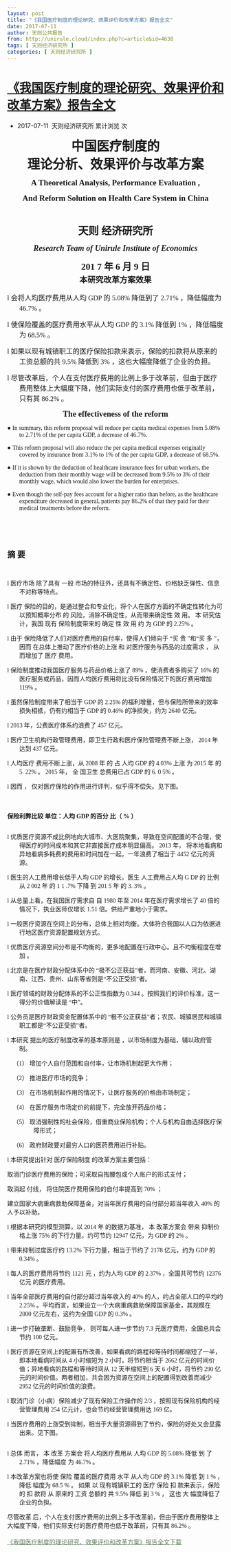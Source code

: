 ```yaml
---
layout: post
title: "《我国医疗制度的理论研究、效果评价和改革方案》报告全文"
date: 2017-07-11
author: 天则公共报告
from: http://unirule.cloud/index.php?c=article&id=4630
tags: [ 天则经济研究所 ]
categories: [ 天则经济研究所 ]
---
```


<div class="content_board">
 <div class="content_board_cont">
  <h1>
   <a href="">
    《我国医疗制度的理论研究、效果评价和改革方案》报告全文
   </a>
  </h1>
  <ul>
   <li>
    2017-07-11  天则经济研究所
    <span class="ml20">
     累计浏览
     次
    </span>
   </li>
  </ul>
  <div>
   <p class="MsoTitle" style="text-align:center;text-indent:0pt;">
    <span style="font-family:宋体;font-size:22pt;">
     <span>
      <strong>
       中国医疗制度的
      </strong>
      <br/>
      <strong>
       理论分析、效果评价与改革方案
      </strong>
     </span>
    </span>
    <b>
     <span style="font-family:宋体;font-size:22pt;">
      <span>
       <br/>
      </span>
     </span>
    </b>
   </p>
   <p class="MsoTitle" style="text-align:center;text-indent:0pt;">
    <b>
     <span style="font-family:Calibri Light;font-size:22pt;">
      <span>
      </span>
     </span>
    </b>
    <b>
     <span style="font-family:宋体;font-size:22pt;">
      <span>
      </span>
     </span>
    </b>
    <b>
     <span style="font-family:Calibri Light;font-size:22pt;">
      <span>
      </span>
     </span>
    </b>
    <b>
     <span style="font-family:Calibri Light;font-size:22pt;">
     </span>
    </b>
   </p>
   <p class="MsoNormal" style="text-indent:21.0000pt;">
    <span style="font-family:Times New Roman;font-size:10.5000pt;">
    </span>
   </p>
   <p align="center" class="MsoNormal" style="text-indent:0.0000pt;text-align:center;">
    <b>
     <span style="font-family:宋体;font-size:14pt;">
      A
     </span>
    </b>
    <b>
     <span style="font-family:Times New Roman;font-size:14pt;">
      Theoretical Analysis, Performance
     </span>
    </b>
    <b>
     <span style="font-family:Times New Roman;font-size:14pt;">
      Evaluation
     </span>
    </b>
    <b>
     <span style="font-family:Times New Roman;font-size:14pt;">
      ,
     </span>
    </b>
    <b>
     <span style="font-family:Times New Roman;font-size:14pt;">
     </span>
    </b>
   </p>
   <p align="center" class="MsoNormal" style="text-indent:0.0000pt;text-align:center;">
    <b>
     <span style="font-family:Times New Roman;font-size:14pt;">
      And Reform Solution
     </span>
    </b>
    <b>
     <span style="font-family:宋体;font-size:14pt;">
     </span>
    </b>
    <b>
     <span style="font-family:Times New Roman;font-size:14pt;">
      on Health Care System in China
     </span>
    </b>
    <b>
     <span style="font-family:Times New Roman;font-size:14pt;">
     </span>
    </b>
   </p>
   <p class="MsoNormal" style="text-indent:21.0000pt;">
    <span style="font-family:Times New Roman;font-size:10.5000pt;">
    </span>
   </p>
   <p align="center" class="MsoNormal" style="text-indent:0.0000pt;text-align:center;">
    <br/>
   </p>
   <p align="center" class="MsoNormal" style="text-indent:0.0000pt;text-align:center;">
    <b>
     <span style="font-family:楷体;font-size:18pt;">
     </span>
    </b>
   </p>
   <p align="center" class="MsoNormal" style="text-indent:0.0000pt;text-align:center;">
    <b>
     <span style="font-family:楷体;font-size:18pt;">
      <span>
       天则
      </span>
     </span>
    </b>
    <b>
     <span style="font-family:楷体;font-size:18pt;">
      <span>
       经济研究所
      </span>
     </span>
    </b>
    <b>
     <span style="font-family:楷体;font-size:18pt;">
     </span>
    </b>
   </p>
   <p class="MsoNormal" style="text-indent:21.0000pt;">
    <span style="font-family:Times New Roman;font-size:10.5000pt;">
    </span>
   </p>
   <p class="18" style="text-align:center;">
    <b>
     <i>
      <span style="font-family:Times New Roman;font-size:14pt;">
       Research Team of
      </span>
     </i>
    </b>
    <i>
     <span style="font-family:楷体;">
      <span style="font-size:14pt;">
       <b>
        Unirule Institute of Economics
        <br/>
       </b>
      </span>
     </span>
     <br/>
    </i>
    <b style="text-indent:0pt;line-height:1.5;">
     <span style="font-family:宋体;font-size:16pt;">
      201
     </span>
    </b>
    <b style="text-indent:0pt;line-height:1.5;">
     <span style="font-family:Times New Roman;font-size:16pt;">
      7
     </span>
    </b>
    <b style="text-indent:0pt;line-height:1.5;">
     <span style="font-family:宋体;font-size:16pt;">
      年
     </span>
    </b>
    <b style="text-indent:0pt;line-height:1.5;">
     <span style="font-family:Times New Roman;font-size:16pt;">
      6
     </span>
    </b>
    <b style="text-indent:0pt;line-height:1.5;">
     <span style="font-family:宋体;font-size:16pt;">
      月
     </span>
    </b>
    <b style="text-indent:0pt;line-height:1.5;">
     <span style="font-family:Times New Roman;font-size:16pt;">
      9
     </span>
    </b>
    <span style="text-indent:0pt;">
     <span style="line-height:1.5;font-family:宋体;">
      <span style="font-size:16pt;">
       <b>
        日
       </b>
      </span>
     </span>
     <br/>
    </span>
    <b style="text-indent:0pt;line-height:1.5;">
     <span style="font-family:宋体;font-size:14pt;">
      本研究改革方案效果
     </span>
    </b>
   </p>
   <p align="center" class="MsoNormal" style="text-indent:0.0000pt;text-align:center;">
    <b>
     <span style="font-family:宋体;font-size:10.5pt;">
     </span>
    </b>
   </p>
   <p class="MsoNormal" style="margin-left:21.0000pt;text-indent:-21.0000pt;">
    <span style="font-family:Wingdings;font-size:12.0000pt;">
     l
    </span>
    <span style="font-family:Times New Roman;font-size:12.0000pt;">
     <span>
      会将人均医疗费用从人均
     </span>
     GDP
     <span>
      的
     </span>
     <span>
      5.08%
     </span>
     <span>
      降低到了
     </span>
     <span>
      2.71%
     </span>
     <span>
      ，降低幅度为
     </span>
     <span>
      46.7%
     </span>
     <span>
      。
     </span>
    </span>
    <span style="font-family:Times New Roman;font-size:12.0000pt;">
    </span>
   </p>
   <p class="MsoNormal" style="margin-left:21.0000pt;text-indent:-21.0000pt;">
    <span style="font-family:Wingdings;font-size:12.0000pt;">
     l
    </span>
    <span style="font-family:Times New Roman;font-size:12.0000pt;">
     <span>
      使保险覆盖的医疗费用水平从人均
     </span>
     GDP
     <span>
      的
     </span>
     <span>
      3.1%
     </span>
     <span>
      降低到
     </span>
     <span>
      1%
     </span>
     <span>
      ，降低幅度为
     </span>
     <span>
      68.5%
     </span>
     <span>
      。
     </span>
    </span>
    <span style="font-family:Times New Roman;font-size:12.0000pt;">
    </span>
   </p>
   <p class="MsoNormal" style="margin-left:21.0000pt;text-indent:-21.0000pt;">
    <span style="font-family:Wingdings;font-size:12.0000pt;">
     l
    </span>
    <span style="font-family:Times New Roman;font-size:12.0000pt;">
     <span>
      如果以现有城镇职工的医疗保险扣款来表示，保险的扣款将从原来的工资总额的共
     </span>
     9.5%
     <span>
      降低到
     </span>
     <span>
      3%
     </span>
     <span>
      ，这也大幅度降低了企业的负担。
     </span>
    </span>
    <span style="font-family:Times New Roman;font-size:12.0000pt;">
    </span>
   </p>
   <p class="MsoNormal" style="margin-left:21.0000pt;text-indent:-21.0000pt;">
    <span style="font-family:Wingdings;font-size:12.0000pt;">
     l
    </span>
    <span style="font-family:Times New Roman;font-size:12.0000pt;">
     <span>
      尽管改革后，个人在支付医疗费用的比例上多于改革前，但由于医疗费用整体上大幅度下降，他们实际支付的医疗费用也低于改革前，只有其
     </span>
     86.2%
     <span>
      。
     </span>
    </span>
    <span style="font-family:Times New Roman;font-size:12.0000pt;">
    </span>
   </p>
   <p class="MsoNormal" style="margin-left:21.0000pt;text-indent:0.0000pt;">
    <span style="font-family:Times New Roman;font-size:12.0000pt;">
    </span>
   </p>
   <p align="center" class="MsoNormal" style="text-indent:0.0000pt;text-align:center;">
    <b>
     <span style="font-family:仿宋;font-size:14pt;">
      The effectiveness of the reform
     </span>
    </b>
    <b>
     <span style="font-family:Times New Roman;font-size:14pt;">
     </span>
    </b>
   </p>
   <p class="MsoNormal" style="margin-left:21.0000pt;text-indent:-21.0000pt;">
    <span style="font-family:Arial Unicode MS;font-size:10.5pt;">
     ●
    </span>
    <span style="font-family:Times New Roman;font-size:10.5000pt;">
     In summary, this reform proposal will reduce per capita medical expenses from 5.08% to 2.71% of the per capita GDP, a decrease of 46.7%.
    </span>
    <span style="font-family:Times New Roman;font-size:10.5000pt;">
    </span>
   </p>
   <p class="MsoNormal" style="margin-left:21.0000pt;text-indent:-21.0000pt;">
    <span style="font-family:Arial Unicode MS;font-size:10.5pt;">
     ●
    </span>
    <span style="font-family:Times New Roman;font-size:10.5000pt;">
     This reform proposal will also reduce the per capita medical expenses originally covered by insurance from 3.1% to 1% of the per capita GDP, a decrease of 68.5%.
    </span>
    <span style="font-family:Times New Roman;font-size:10.5000pt;">
    </span>
   </p>
   <p class="MsoNormal" style="margin-left:21.0000pt;text-indent:-21.0000pt;">
    <span style="font-family:Arial Unicode MS;font-size:10.5pt;">
     ●
    </span>
    <span style="font-family:Times New Roman;font-size:10.5000pt;">
     If it is shown by the deduction of healthcare insurance fees for urban workers, the deduction from their monthly wage will be decreased from 9.5% to 3% of their monthly wage, which would also lower the burden for enterprises.
    </span>
    <span style="font-family:Times New Roman;font-size:10.5000pt;">
    </span>
   </p>
   <p class="MsoNormal" style="margin-left:21.0000pt;text-indent:-21.0000pt;">
    <span style="font-family:Arial Unicode MS;font-size:10.5pt;">
     ●
    </span>
    <span style="font-family:Times New Roman;font-size:10.5000pt;">
     Even though the self-pay fees account for a higher ratio than before, as the healthcare expenditure decreased in general, patients pay 86.2% of that they paid for their medical treatments before the reform.
    </span>
    <span style="font-family:Times New Roman;font-size:10.5000pt;">
    </span>
   </p>
   <p align="center" class="MsoNormal" style="text-indent:0.0000pt;text-align:center;">
    <b>
     <span style="font-family:Times New Roman;font-size:10.5pt;">
     </span>
    </b>
   </p>
   <p align="right" class="MsoNormal" style="text-indent:0.0000pt;text-align:right;">
    <br/>
   </p>
   <p class="MsoNormal">
    <img alt="" src="/uploads/2017/07/111026473961.jpg"/>
    <span style="font-family:Times New Roman;font-size:10.5000pt;">
    </span>
   </p>
   <p class="MsoNormal" style="text-indent:0.0000pt;">
    <span style="font-family:Times New Roman;font-size:10.5000pt;">
    </span>
   </p>
   <p class="MsoNormal" style="text-indent:0.0000pt;">
    <span style="font-family:Times New Roman;font-size:10.5000pt;">
    </span>
   </p>
   <p class="MsoNormal" style="text-indent:0pt;">
    <span style="font-family:Times New Roman;font-size:10.5000pt;">
    </span>
   </p>
   <p class="MsoNormal" style="text-indent:21.0000pt;">
    <span style="font-family:Times New Roman;font-size:10.5000pt;">
    </span>
   </p>
   <p class="MsoNormal" style="text-indent:21.0000pt;">
    <span style="font-family:Times New Roman;font-size:10.5000pt;">
    </span>
   </p>
   <h1>
    <b>
     <span style="font-family:宋体;font-size:14pt;">
      <span>
       摘
      </span>
      <span>
       要
       <br/>
      </span>
     </span>
    </b>
    <span style="text-indent:-21pt;font-weight:normal;font-family:Wingdings;font-size:10.5pt;">
     <p class="15" style="margin-left:21.0000pt;text-indent:-21.0000pt;">
      <br/>
     </p>
     <p class="15" style="margin-left:21.0000pt;text-indent:-21.0000pt;">
      <span style="font-family:Wingdings;font-size:10.5000pt;">
       l
      </span>
      <span style="font-family:宋体;font-size:10.5000pt;">
       <span>
        医疗市场
       </span>
      </span>
      <span style="font-family:Times New Roman;font-size:10.5000pt;">
       <span>
        除了具有
       </span>
      </span>
      <span style="font-family:宋体;font-size:10.5000pt;">
       <span>
        一般
       </span>
      </span>
      <span style="font-family:Times New Roman;font-size:10.5000pt;">
       <span>
        市场的特征外，还具有不确定性、价格缺乏弹性、信息不对称等特点。
       </span>
      </span>
      <span style="font-family:Times New Roman;font-size:10.5000pt;">
      </span>
     </p>
     <p class="15" style="margin-left:21.0000pt;text-indent:-21.0000pt;">
      <span style="font-family:Wingdings;font-size:10.5000pt;">
       l
      </span>
      <span style="font-family:宋体;font-size:10.5000pt;">
       <span>
        医疗
       </span>
      </span>
      <span style="font-family:Times New Roman;font-size:10.5000pt;">
       <span>
        保险的目的，是通过整合和专业化，将个人在医疗方面的不确定性转化为可以预知概率分布
       </span>
      </span>
      <span style="font-family:宋体;font-size:10.5000pt;">
       <span>
        的
       </span>
      </span>
      <span style="font-family:Times New Roman;font-size:10.5000pt;">
       <span>
        风险，消除不确定性，从而带来确定性
       </span>
      </span>
      <span style="font-family:宋体;font-size:10.5000pt;">
       <span>
        效
       </span>
      </span>
      <span style="font-family:Times New Roman;font-size:10.5000pt;">
       <span>
        用。
       </span>
      </span>
      <span style="font-family:宋体;font-size:10.5000pt;">
       <span>
        本
       </span>
      </span>
      <span style="font-family:Times New Roman;font-size:10.5000pt;">
       <span>
        研究估计，我国
       </span>
      </span>
      <span style="font-family:宋体;font-size:10.5000pt;">
       <span>
        现有
       </span>
      </span>
      <span style="font-family:Times New Roman;font-size:10.5000pt;">
       <span>
        保险制度带来的
       </span>
      </span>
      <span style="font-family:宋体;font-size:10.5000pt;">
       <span>
        确定
       </span>
      </span>
      <span style="font-family:Times New Roman;font-size:10.5000pt;">
       <span>
        性
       </span>
      </span>
      <span style="font-family:宋体;font-size:10.5000pt;">
       <span>
        效
       </span>
      </span>
      <span style="font-family:Times New Roman;font-size:10.5000pt;">
       <span>
        用
       </span>
      </span>
      <span style="font-family:宋体;font-size:10.5000pt;">
       <span>
        约
       </span>
      </span>
      <span style="font-family:Times New Roman;font-size:10.5000pt;">
       <span>
        为
       </span>
      </span>
      <span style="font-family:宋体;font-size:10.5000pt;">
       GDP
       <span>
        的
       </span>
       <span>
        2.25%
       </span>
       <span>
        。
       </span>
      </span>
      <span style="font-family:Times New Roman;font-size:10.5000pt;">
      </span>
     </p>
     <p class="15" style="margin-left:21.0000pt;text-indent:-21.0000pt;">
      <span style="font-family:Wingdings;font-size:10.5000pt;">
       l
      </span>
      <span style="font-family:宋体;font-size:10.5000pt;">
       <span>
        由于
       </span>
      </span>
      <span style="font-family:Times New Roman;font-size:10.5000pt;">
       <span>
        保险降低了人们对医疗费用的自付率，使得人们倾向于
       </span>
      </span>
      <span style="font-family:宋体;font-size:10.5000pt;">
       “买
      </span>
      <span style="font-family:Times New Roman;font-size:10.5000pt;">
       <span>
        贵
       </span>
      </span>
      <span style="font-family:宋体;font-size:10.5000pt;">
       ”和“买
      </span>
      <span style="font-family:Times New Roman;font-size:10.5000pt;">
       <span>
        多
       </span>
      </span>
      <span style="font-family:宋体;font-size:10.5000pt;">
       ”，因而
      </span>
      <span style="font-family:Times New Roman;font-size:10.5000pt;">
       <span>
        在总体上推动了医疗价格的上涨
       </span>
      </span>
      <span style="font-family:宋体;font-size:10.5000pt;">
       <span>
        和
       </span>
      </span>
      <span style="font-family:Times New Roman;font-size:10.5000pt;">
       <span>
        对医疗服务与药品的过度需求
       </span>
      </span>
      <span style="font-family:宋体;font-size:10.5000pt;">
       <span>
        ，
       </span>
      </span>
      <span style="font-family:Times New Roman;font-size:10.5000pt;">
       <span>
        从而增加了
       </span>
      </span>
      <span style="font-family:宋体;font-size:10.5000pt;">
       <span>
        医疗
       </span>
      </span>
      <span style="font-family:Times New Roman;font-size:10.5000pt;">
       <span>
        费用。
       </span>
      </span>
      <span style="font-family:Times New Roman;font-size:10.5000pt;">
      </span>
     </p>
     <p class="15" style="margin-left:21.0000pt;text-indent:-21.0000pt;">
      <span style="font-family:Wingdings;font-size:10.5000pt;">
       l
      </span>
      <span style="font-family:宋体;font-size:10.5000pt;">
       <span>
        保险制度推动我国医疗服务与药品价格上涨了
       </span>
      </span>
      <span style="font-family:Times New Roman;font-size:10.5000pt;">
       89%
      </span>
      <span style="font-family:宋体;font-size:10.5000pt;">
       <span>
        ，使消费者多购买了
       </span>
      </span>
      <span style="font-family:Times New Roman;font-size:10.5000pt;">
       16%
      </span>
      <span style="font-family:宋体;font-size:10.5000pt;">
       <span>
        的医疗服务或药品，因而人均医疗费用将比没有保险情况下的医疗费用增加
       </span>
      </span>
      <span style="font-family:Times New Roman;font-size:10.5000pt;">
       119%
      </span>
      <span style="font-family:宋体;font-size:10.5000pt;">
       <span>
        。
       </span>
      </span>
      <span style="font-family:Times New Roman;font-size:10.5000pt;">
      </span>
     </p>
     <p class="15" style="margin-left:21.0000pt;text-indent:-21.0000pt;">
      <span style="font-family:Wingdings;font-size:10.5000pt;">
       l
      </span>
      <span style="font-family:宋体;font-size:10.5000pt;">
       <span>
        虽然保险制度带来了相当于
       </span>
      </span>
      <span style="font-family:Times New Roman;font-size:10.5000pt;">
       GDP
      </span>
      <span style="font-family:宋体;font-size:10.5000pt;">
       <span>
        的
       </span>
      </span>
      <span style="font-family:Times New Roman;font-size:10.5000pt;">
       2.25%
      </span>
      <span style="font-family:宋体;font-size:10.5000pt;">
       <span>
        的福利增量，但与保险所带来的效率损失相抵，仍有约相当于
       </span>
      </span>
      <span style="font-family:Times New Roman;font-size:10.5000pt;">
       GDP
      </span>
      <span style="font-family:宋体;font-size:10.5000pt;">
       <span>
        的
       </span>
      </span>
      <span style="font-family:Times New Roman;font-size:10.5000pt;">
       0.46%
      </span>
      <span style="font-family:宋体;font-size:10.5000pt;">
       <span>
        的净损失，约为
       </span>
      </span>
      <span style="font-family:Times New Roman;font-size:10.5000pt;">
       2640
      </span>
      <span style="font-family:宋体;font-size:10.5000pt;">
       <span>
        亿元。
       </span>
      </span>
      <span style="font-family:Times New Roman;font-size:10.5000pt;">
      </span>
     </p>
     <p class="15" style="margin-left:21.0000pt;text-indent:-21.0000pt;">
      <span style="font-family:Wingdings;font-size:10.5000pt;">
       l
      </span>
      <span style="font-family:Times New Roman;font-size:10.5000pt;">
       2013
      </span>
      <span style="font-family:宋体;font-size:10.5000pt;">
       <span>
        年，公费医疗体系约浪费了
       </span>
      </span>
      <span style="font-family:Times New Roman;font-size:10.5000pt;">
       457
      </span>
      <span style="font-family:宋体;font-size:10.5000pt;">
       <span>
        亿元。
       </span>
      </span>
      <span style="font-family:Times New Roman;font-size:10.5000pt;">
      </span>
     </p>
     <p class="15" style="margin-left:21.0000pt;text-indent:-21.0000pt;">
      <span style="font-family:Wingdings;font-size:10.5000pt;">
       l
      </span>
      <span style="font-family:宋体;font-size:10.5000pt;">
       <span>
        医疗卫生机构行政管理费用，即卫生行政和医疗保险管理费不断上涨，
       </span>
      </span>
      <span style="font-family:Times New Roman;font-size:10.5000pt;">
       2014
      </span>
      <span style="font-family:宋体;font-size:10.5000pt;">
       <span>
        年达到
       </span>
      </span>
      <span style="font-family:Times New Roman;font-size:10.5000pt;">
       437
      </span>
      <span style="font-family:宋体;font-size:10.5000pt;">
       <span>
        亿元。
       </span>
      </span>
      <span style="font-family:Times New Roman;font-size:10.5000pt;">
      </span>
     </p>
     <p class="15" style="margin-left:21.0000pt;text-indent:-21.0000pt;">
      <span style="font-family:Wingdings;font-size:10.5000pt;">
       l
      </span>
      <span style="font-family:宋体;font-size:10.5000pt;">
       <span>
        人均医疗
       </span>
      </span>
      <span style="font-family:Times New Roman;font-size:10.5000pt;">
       <span>
        费用不断上涨，从
       </span>
      </span>
      <span style="font-family:宋体;font-size:10.5000pt;">
       2008
       <span>
        年
       </span>
      </span>
      <span style="font-family:Times New Roman;font-size:10.5000pt;">
       <span>
        的
       </span>
      </span>
      <span style="font-family:宋体;font-size:10.5000pt;">
       <span>
        占
       </span>
      </span>
      <span style="font-family:Times New Roman;font-size:10.5000pt;">
       <span>
        人均
       </span>
      </span>
      <span style="font-family:宋体;font-size:10.5000pt;">
       GDP
       <span>
        的
       </span>
       <span>
        4.03%
       </span>
       <span>
        上涨
       </span>
      </span>
      <span style="font-family:Times New Roman;font-size:10.5000pt;">
       <span>
        为
       </span>
      </span>
      <span style="font-family:宋体;font-size:10.5000pt;">
       2015
       <span>
        年
       </span>
      </span>
      <span style="font-family:Times New Roman;font-size:10.5000pt;">
       <span>
        的
       </span>
      </span>
      <span style="font-family:宋体;font-size:10.5000pt;">
       5.
      </span>
      <span style="font-family:Times New Roman;font-size:10.5000pt;">
       22%
      </span>
      <span style="font-family:宋体;font-size:10.5000pt;">
       <span>
        。
       </span>
       2015
       <span>
        年，
       </span>
      </span>
      <span style="font-family:Times New Roman;font-size:10.5000pt;">
       <span>
        全
       </span>
      </span>
      <span style="font-family:宋体;font-size:10.5000pt;">
       <span>
        国卫生
       </span>
      </span>
      <span style="font-family:Times New Roman;font-size:10.5000pt;">
       <span>
        总费用已占
       </span>
      </span>
      <span style="font-family:宋体;font-size:10.5000pt;">
       GDP
       <span>
        的
       </span>
       <span>
        6.
       </span>
      </span>
      <span style="font-family:Times New Roman;font-size:10.5000pt;">
       0
      </span>
      <span style="font-family:宋体;font-size:10.5000pt;">
       5%
       <span>
        。
       </span>
      </span>
      <span style="font-family:Times New Roman;font-size:10.5000pt;">
      </span>
     </p>
     <p class="15" style="margin-left:21.0000pt;text-indent:-21.0000pt;">
      <span style="font-family:Wingdings;font-size:10.5000pt;">
       l
      </span>
      <span style="font-family:宋体;font-size:10.5000pt;">
       <span>
        因而
       </span>
      </span>
      <span style="font-family:Times New Roman;font-size:10.5000pt;">
       <span>
        ，
       </span>
      </span>
      <span style="font-family:宋体;font-size:10.5000pt;">
       <span>
        仅对医疗保险的作用进行评判，似乎得不偿失。见下图。
       </span>
      </span>
      <span style="font-family:Times New Roman;font-size:10.5000pt;">
      </span>
     </p>
     <p>
      <br/>
     </p>
    </span>
   </h1>
   <p class="20" style="margin-left:21.0000pt;text-indent:-21.0000pt;">
    <span style="font-family:Wingdings;font-size:10.5000pt;">
    </span>
    <span style="font-family:宋体;font-size:10.5000pt;">
     <span>
     </span>
    </span>
    <span style="font-family:Times New Roman;font-size:10.5000pt;">
     <span>
     </span>
    </span>
    <span style="font-family:宋体;font-size:10.5000pt;">
     <span>
     </span>
    </span>
    <span style="font-family:Times New Roman;font-size:10.5000pt;">
    </span>
   </p>
   <p class="MsoNormal" style="text-indent:0.0000pt;">
    <span style="font-family:Times New Roman;font-size:10.5000pt;">
    </span>
   </p>
   <p align="right" class="19" style="text-align:left;text-indent:0pt;">
    <b>
     <span style="font-family:宋体;font-size:10.5pt;">
      <span>
       保险利弊比较
      </span>
     </span>
    </b>
    <b>
     <span style="font-family:Times New Roman;font-size:10.5pt;">
     </span>
    </b>
    <b>
     <span style="font-family:宋体;font-size:10.5pt;">
      <span>
       单位：人均
      </span>
     </span>
    </b>
    <b>
     <span style="font-family:Times New Roman;font-size:10.5pt;">
      GDP
     </span>
    </b>
    <b>
     <span style="font-family:宋体;font-size:10.5pt;">
      <span>
       的百分
      </span>
     </span>
    </b>
    <b>
     <span style="font-family:Times New Roman;font-size:10.5pt;">
      <span>
       比（
      </span>
      %
      <span>
       ）
      </span>
     </span>
    </b>
    <b>
     <span style="font-family:Times New Roman;font-size:10.5pt;">
     </span>
    </b>
   </p>
   <p class="MsoNormal" style="margin-left:7.0500pt;text-indent:0.0000pt;">
    <img alt="" src="/uploads/2017/07/111027117336.jpg"/>
    <span style="font-family:Times New Roman;font-size:10.5000pt;">
    </span>
   </p>
   <p class="MsoNormal" style="text-indent:0.0000pt;">
    <span style="font-family:Times New Roman;font-size:10.5000pt;">
    </span>
   </p>
   <p class="20" style="margin-left:21.0000pt;text-indent:-21.0000pt;">
    <span style="font-family:Wingdings;font-size:10.5000pt;">
     l
    </span>
    <span style="font-family:宋体;font-size:10.5000pt;">
     <span>
      优质医疗资源不成比例地向大城市、大医院聚集，导致在空间配置的不合理，使得医疗的时间成本和其它非直接医疗成本明显偏高。
     </span>
    </span>
    <span style="font-family:Times New Roman;font-size:10.5000pt;">
     2013
    </span>
    <span style="font-family:宋体;font-size:10.5000pt;">
     <span>
      年，
     </span>
    </span>
    <span style="font-family:宋体;font-size:10.5000pt;">
     <span>
      将本地看病和异地看病多耗费的费用和时间加在一起，一年浪费了相当于
     </span>
    </span>
    <span style="font-family:Times New Roman;font-size:10.5000pt;">
     4452
    </span>
    <span style="font-family:宋体;font-size:10.5000pt;">
     <span>
      亿元的资源。
     </span>
    </span>
    <span style="font-family:Times New Roman;font-size:10.5000pt;">
    </span>
   </p>
   <p class="20" style="margin-left:21.0000pt;text-indent:-21.0000pt;">
    <span style="font-family:Wingdings;font-size:10.5000pt;">
     l
    </span>
    <span style="font-family:宋体;font-size:10.5000pt;">
     <span>
      医生的人工费用增长低于人均
     </span>
    </span>
    <span style="font-family:Times New Roman;font-size:10.5000pt;">
     GDP
    </span>
    <span style="font-family:宋体;font-size:10.5000pt;">
     <span>
      的增长。医生
     </span>
    </span>
    <span style="font-family:Times New Roman;font-size:10.5000pt;">
     <span>
      人工费用占人均
     </span>
    </span>
    <span style="font-family:宋体;font-size:10.5000pt;">
     G
    </span>
    <span style="font-family:Times New Roman;font-size:10.5000pt;">
     DP
    </span>
    <span style="font-family:宋体;font-size:10.5000pt;">
     <span>
      的
     </span>
    </span>
    <span style="font-family:Times New Roman;font-size:10.5000pt;">
     <span>
      比例从
     </span>
    </span>
    <span style="font-family:宋体;font-size:10.5000pt;">
     2
    </span>
    <span style="font-family:Times New Roman;font-size:10.5000pt;">
     002
    </span>
    <span style="font-family:宋体;font-size:10.5000pt;">
     <span>
      年
     </span>
    </span>
    <span style="font-family:Times New Roman;font-size:10.5000pt;">
     <span>
      的
     </span>
    </span>
    <span style="font-family:宋体;font-size:10.5000pt;">
     1
    </span>
    <span style="font-family:Times New Roman;font-size:10.5000pt;">
     1
    </span>
    <span style="font-family:宋体;font-size:10.5000pt;">
     .7%
     <span>
      下降
     </span>
    </span>
    <span style="font-family:Times New Roman;font-size:10.5000pt;">
     <span>
      到
     </span>
    </span>
    <span style="font-family:宋体;font-size:10.5000pt;">
     201
    </span>
    <span style="font-family:Times New Roman;font-size:10.5000pt;">
     5
    </span>
    <span style="font-family:宋体;font-size:10.5000pt;">
     <span>
      年
     </span>
    </span>
    <span style="font-family:Times New Roman;font-size:10.5000pt;">
     <span>
      的
     </span>
    </span>
    <span style="font-family:宋体;font-size:10.5000pt;">
     3.
    </span>
    <span style="font-family:Times New Roman;font-size:10.5000pt;">
     3%
    </span>
    <span style="font-family:宋体;font-size:10.5000pt;">
     <span>
      。
     </span>
    </span>
    <span style="font-family:Times New Roman;font-size:10.5000pt;">
    </span>
   </p>
   <p class="20" style="margin-left:21.0000pt;text-indent:-21.0000pt;">
    <span style="font-family:Wingdings;font-size:10.5000pt;">
     l
    </span>
    <span style="font-family:宋体;font-size:10.5000pt;">
     <span>
      从总量上看，在我国医疗需求自
     </span>
    </span>
    <span style="font-family:宋体;font-size:10.5000pt;">
     <span>
      自
     </span>
    </span>
    <span style="font-family:Times New Roman;font-size:10.5000pt;">
     1980
    </span>
    <span style="font-family:宋体;font-size:10.5000pt;">
     <span>
      年至
     </span>
    </span>
    <span style="font-family:Times New Roman;font-size:10.5000pt;">
     2014
    </span>
    <span style="font-family:宋体;font-size:10.5000pt;">
     <span>
      年在医疗需求增长了
     </span>
    </span>
    <span style="font-family:Times New Roman;font-size:10.5000pt;">
     40
    </span>
    <span style="font-family:宋体;font-size:10.5000pt;">
     <span>
      倍的情况下，执业医师仅增长
     </span>
    </span>
    <span style="font-family:Times New Roman;font-size:10.5000pt;">
     1.51
    </span>
    <span style="font-family:宋体;font-size:10.5000pt;">
     <span>
      倍。供给严重地小于需求。
     </span>
    </span>
    <span style="font-family:Times New Roman;font-size:10.5000pt;">
    </span>
   </p>
   <p class="20" style="margin-left:21.0000pt;text-indent:-21.0000pt;">
    <span style="font-family:Wingdings;font-size:10.5000pt;">
     l
    </span>
    <span style="font-family:宋体;font-size:10.5000pt;">
     <span>
      一般医疗资源在空间上的分布，总体上相对均衡。大体符合我国以人口为依据进行地区医疗资源配置规划方式。
     </span>
    </span>
    <span style="font-family:Times New Roman;font-size:10.5000pt;">
    </span>
   </p>
   <p class="20" style="margin-left:21.0000pt;text-indent:-21.0000pt;">
    <span style="font-family:Wingdings;font-size:10.5000pt;">
     l
    </span>
    <span style="font-family:宋体;font-size:10.5000pt;">
     <span>
      优质医疗资源空间分布是不均衡的，更多地配置在行政中心。且不均衡程度在增加
     </span>
    </span>
    <span style="font-family:宋体;font-size:10.5000pt;">
     <span>
      。
     </span>
    </span>
    <span style="font-family:Times New Roman;font-size:10.5000pt;">
    </span>
   </p>
   <p class="20" style="margin-left:21.0000pt;text-indent:-21.0000pt;">
    <span style="font-family:Wingdings;font-size:10.5000pt;">
     l
    </span>
    <span style="font-family:宋体;font-size:10.5000pt;">
     <span>
      北京是在医疗财政分配体系中的
     </span>
     “极不公正获益”者，而河南、安徽、河北、湖南、江西、贵州、山东等省则是“不公正受损”者。
    </span>
    <span style="font-family:Times New Roman;font-size:10.5000pt;">
    </span>
   </p>
   <p class="20" style="margin-left:21.0000pt;text-indent:-21.0000pt;">
    <span style="font-family:Wingdings;font-size:10.5000pt;">
     l
    </span>
    <span style="font-family:宋体;font-size:10.5000pt;">
     <span>
      医疗领域的财政分配体系的不公正性指数为
     </span>
    </span>
    <span style="font-family:Times New Roman;font-size:10.5000pt;">
     0.344
    </span>
    <span style="font-family:宋体;font-size:10.5000pt;">
     <span>
      。按照我们的评价标准，这一得分的价值解读是
     </span>
     “中”。
    </span>
    <span style="font-family:Times New Roman;font-size:10.5000pt;">
    </span>
   </p>
   <p class="20" style="margin-left:21.0000pt;text-indent:-21.0000pt;">
    <span style="font-family:Wingdings;font-size:10.5000pt;">
     l
    </span>
    <span style="font-family:宋体;font-size:10.5000pt;">
     <span>
      公务员是医疗财政资金配置体系中的
     </span>
     “极不公正获益”者；农民、城镇居民和城镇职工都是“不公正受损”者。
    </span>
    <span style="font-family:Times New Roman;font-size:10.5000pt;">
    </span>
   </p>
   <p class="20" style="margin-left:21.0000pt;text-indent:0.0000pt;">
    <span style="font-family:Times New Roman;font-size:10.5000pt;">
    </span>
   </p>
   <p class="20" style="margin-left:21.0000pt;text-indent:-21.0000pt;">
    <span style="font-family:Wingdings;font-size:10.5000pt;">
     l
    </span>
    <span style="font-family:宋体;font-size:10.5000pt;">
     <span>
      本研究
     </span>
    </span>
    <span style="font-family:Times New Roman;font-size:10.5000pt;">
     <span>
      提出的医疗制度改革的基本原则是
     </span>
    </span>
    <span style="font-family:宋体;font-size:10.5000pt;">
     <span>
      ，以市场制度为基础，辅以政府管制。
     </span>
    </span>
    <span style="font-family:Times New Roman;font-size:10.5000pt;">
    </span>
   </p>
   <p class="MsoNormal" style="text-indent:0.0000pt;">
    <span style="font-family:Times New Roman;font-size:10.5000pt;">
    </span>
   </p>
   <p class="20" style="margin-left:46.0000pt;text-indent:-36.0000pt;">
    <span style="font-family:Times New Roman;font-size:10.5000pt;">
     （1）
    </span>
    <span style="font-family:宋体;font-size:10.5000pt;">
     <span>
      增加个人自付范围和自付率，让市场机制起更大作用；
     </span>
    </span>
    <span style="font-family:Times New Roman;font-size:10.5000pt;">
    </span>
   </p>
   <p class="20" style="margin-left:46.0000pt;text-indent:-36.0000pt;">
    <span style="font-family:Times New Roman;font-size:10.5000pt;">
     （2）
    </span>
    <span style="font-family:宋体;font-size:10.5000pt;">
     <span>
      推进医疗市场的竞争；
     </span>
    </span>
    <span style="font-family:Times New Roman;font-size:10.5000pt;">
    </span>
   </p>
   <p class="20" style="margin-left:46.0000pt;text-indent:-36.0000pt;">
    <span style="font-family:Times New Roman;font-size:10.5000pt;">
     （3）
    </span>
    <span style="font-family:宋体;font-size:10.5000pt;">
     <span>
      在市场机制起作用的情况下，让医疗服务的价格由市场制定；
     </span>
    </span>
    <span style="font-family:Times New Roman;font-size:10.5000pt;">
    </span>
   </p>
   <p class="20" style="margin-left:46.0000pt;text-indent:-36.0000pt;">
    <span style="font-family:Times New Roman;font-size:10.5000pt;">
     （4）
    </span>
    <span style="font-family:宋体;font-size:10.5000pt;">
     <span>
      在医疗服务市场定价的前提下，完全放开药品价格；
     </span>
    </span>
    <span style="font-family:Times New Roman;font-size:10.5000pt;">
    </span>
   </p>
   <p class="20" style="margin-left:46.0000pt;text-indent:-36.0000pt;">
    <span style="font-family:Times New Roman;font-size:10.5000pt;">
     （5）
    </span>
    <span style="font-family:宋体;font-size:10.5000pt;">
     <span>
      取消强制性的社会保险，借重商业保险机构；个人与机构自由选择医疗保障形式；
     </span>
    </span>
    <span style="font-family:Times New Roman;font-size:10.5000pt;">
    </span>
   </p>
   <p class="20" style="margin-left:46.0000pt;text-indent:-36.0000pt;">
    <span style="font-family:Times New Roman;font-size:10.5000pt;">
     （6）
    </span>
    <span style="font-family:宋体;font-size:10.5000pt;">
     <span>
      政府财政要对最穷人口的医药费用进行补贴。
     </span>
    </span>
    <span style="font-family:Times New Roman;font-size:10.5000pt;">
    </span>
   </p>
   <p class="20" style="margin-left:46.0000pt;text-indent:0.0000pt;">
    <span style="font-family:Times New Roman;font-size:10.5000pt;">
    </span>
   </p>
   <p class="20" style="margin-left:21.0000pt;text-indent:-21.0000pt;">
    <span style="font-family:Wingdings;font-size:10.5000pt;">
     l
    </span>
    <span style="font-family:宋体;font-size:10.5000pt;">
     <span>
      本研究提出针对
     </span>
    </span>
    <span style="font-family:Times New Roman;font-size:10.5000pt;">
     <span>
      医疗保险制度
     </span>
    </span>
    <span style="font-family:宋体;font-size:10.5000pt;">
     <span>
      的改革方案主要包括：
     </span>
    </span>
    <span style="font-family:Times New Roman;font-size:10.5000pt;">
    </span>
   </p>
   <p class="MsoNormal" style="text-indent:0.0000pt;">
    <span style="font-family:Times New Roman;font-size:10.5000pt;">
    </span>
   </p>
   <p class="20">
    <span style="font-family:宋体;font-size:10.5000pt;">
     <span>
      取消门诊医疗费用的保险；可采取自掏腰包或个人账户的形式支付；
     </span>
    </span>
    <span style="font-family:Times New Roman;font-size:10.5000pt;">
    </span>
   </p>
   <p class="20">
    <span style="font-family:宋体;font-size:10.5000pt;">
     <span>
      取消起
     </span>
    </span>
    <span style="font-family:Times New Roman;font-size:10.5000pt;">
     <span>
      付线，
     </span>
    </span>
    <span style="font-family:宋体;font-size:10.5000pt;">
     <span>
      将住院医疗费用保险的自付率提高到
     </span>
    </span>
    <span style="font-family:Times New Roman;font-size:10.5000pt;">
     70%
    </span>
    <span style="font-family:宋体;font-size:10.5000pt;">
     <span>
      ；
     </span>
    </span>
    <span style="font-family:Times New Roman;font-size:10.5000pt;">
    </span>
   </p>
   <p class="20">
    <span style="font-family:宋体;font-size:10.5000pt;">
     <span>
      建立国家大病重病救助保障基金，对当年医疗费用的自付部分超当年收入
     </span>
    </span>
    <span style="font-family:Times New Roman;font-size:10.5000pt;">
     40%
    </span>
    <span style="font-family:宋体;font-size:10.5000pt;">
     <span>
      的人予以补助。
     </span>
    </span>
    <span style="font-family:Times New Roman;font-size:10.5000pt;">
    </span>
   </p>
   <p class="MsoNormal" style="text-indent:0.0000pt;">
    <span style="font-family:Times New Roman;font-size:10.5000pt;">
    </span>
   </p>
   <p class="20" style="margin-left:21.0000pt;text-indent:-21.0000pt;">
    <span style="font-family:Wingdings;font-size:10.5000pt;">
     l
    </span>
    <span style="font-family:宋体;font-size:10.5000pt;">
     <span>
      根据本研究的模型测算，以
     </span>
     2014
     <span>
      年
     </span>
    </span>
    <span style="font-family:Times New Roman;font-size:10.5000pt;">
     <span>
      的数据为基准，
     </span>
    </span>
    <span style="font-family:宋体;font-size:10.5000pt;">
     <span>
      本
     </span>
    </span>
    <span style="font-family:Times New Roman;font-size:10.5000pt;">
     <span>
      改革方案会
     </span>
    </span>
    <span style="font-family:宋体;font-size:10.5000pt;">
     <span>
      带来
     </span>
    </span>
    <span style="font-family:宋体;font-size:10.5000pt;">
     <span>
      抑制价格上涨
     </span>
    </span>
    <span style="font-family:Times New Roman;font-size:10.5000pt;">
     75%
    </span>
    <span style="font-family:宋体;font-size:10.5000pt;">
     <span>
      的下行力量。约可节约
     </span>
    </span>
    <span style="font-family:Times New Roman;font-size:10.5000pt;">
     12947
    </span>
    <span style="font-family:宋体;font-size:10.5000pt;">
     <span>
      亿元，为
     </span>
    </span>
    <span style="font-family:Times New Roman;font-size:10.5000pt;">
     GDP
    </span>
    <span style="font-family:宋体;font-size:10.5000pt;">
     <span>
      的
     </span>
    </span>
    <span style="font-family:Times New Roman;font-size:10.5000pt;">
     2%
    </span>
    <span style="font-family:宋体;font-size:10.5000pt;">
     <span>
      。
     </span>
    </span>
    <span style="font-family:Times New Roman;font-size:10.5000pt;">
    </span>
   </p>
   <p class="20" style="margin-left:21.0000pt;text-indent:-21.0000pt;">
    <span style="font-family:Wingdings;font-size:10.5000pt;">
     l
    </span>
    <span style="font-family:宋体;font-size:10.5000pt;">
     <span>
      带来抑制过度医疗约
     </span>
    </span>
    <span style="font-family:Times New Roman;font-size:10.5000pt;">
     13.2%
    </span>
    <span style="font-family:宋体;font-size:10.5000pt;">
     <span>
      下行力量，相当于节约了
     </span>
    </span>
    <span style="font-family:Times New Roman;font-size:10.5000pt;">
     2178
    </span>
    <span style="font-family:宋体;font-size:10.5000pt;">
     <span>
      亿元，约为
     </span>
    </span>
    <span style="font-family:Times New Roman;font-size:10.5000pt;">
     GDP
    </span>
    <span style="font-family:宋体;font-size:10.5000pt;">
     <span>
      的
     </span>
    </span>
    <span style="font-family:Times New Roman;font-size:10.5000pt;">
     0.34%
    </span>
    <span style="font-family:宋体;font-size:10.5000pt;">
     <span>
      。
     </span>
    </span>
    <span style="font-family:Times New Roman;font-size:10.5000pt;">
    </span>
   </p>
   <p class="20" style="margin-left:21.0000pt;text-indent:-21.0000pt;">
    <span style="font-family:Wingdings;font-size:10.5000pt;">
     l
    </span>
    <span style="font-family:宋体;font-size:10.5000pt;">
     <span>
      每人的医疗费用将节约
     </span>
    </span>
    <span style="font-family:Times New Roman;font-size:10.5000pt;">
     1121
    </span>
    <span style="font-family:宋体;font-size:10.5000pt;">
     <span>
      元
     </span>
    </span>
    <span style="font-family:宋体;font-size:10.5000pt;">
     <span>
      ，约为人均
     </span>
    </span>
    <span style="font-family:Times New Roman;font-size:10.5000pt;">
     GDP
    </span>
    <span style="font-family:宋体;font-size:10.5000pt;">
     <span>
      的
     </span>
    </span>
    <span style="font-family:Times New Roman;font-size:10.5000pt;">
     2.37%
    </span>
    <span style="font-family:宋体;font-size:10.5000pt;">
     <span>
      ，全国共可节约
     </span>
    </span>
    <span style="font-family:Times New Roman;font-size:10.5000pt;">
     12376
    </span>
    <span style="font-family:宋体;font-size:10.5000pt;">
     <span>
      亿元
     </span>
    </span>
    <span style="font-family:宋体;font-size:10.5000pt;">
     <span>
      的医疗费用。
     </span>
    </span>
    <span style="font-family:Times New Roman;font-size:10.5000pt;">
    </span>
   </p>
   <p class="20" style="margin-left:21.0000pt;text-indent:-21.0000pt;">
    <span style="font-family:Wingdings;font-size:10.5000pt;">
     l
    </span>
    <span style="font-family:宋体;font-size:10.5000pt;">
     <span>
      当年全部医疗费用的自付部分超过当年收入的
     </span>
    </span>
    <span style="font-family:Times New Roman;font-size:10.5000pt;">
     40%
    </span>
    <span style="font-family:宋体;font-size:10.5000pt;">
     <span>
      的人，约占全部人口的平均约
     </span>
    </span>
    <span style="font-family:Times New Roman;font-size:10.5000pt;">
     2.25%
    </span>
    <span style="font-family:宋体;font-size:10.5000pt;">
     <span>
      。平均而言，如果设立一个大病重病救助保障国家基金，其规模在
     </span>
    </span>
    <span style="font-family:Times New Roman;font-size:10.5000pt;">
     2000
    </span>
    <span style="font-family:宋体;font-size:10.5000pt;">
     <span>
      亿元左右，这约为全国
     </span>
    </span>
    <span style="font-family:Times New Roman;font-size:10.5000pt;">
     GDP
    </span>
    <span style="font-family:宋体;font-size:10.5000pt;">
     <span>
      的
     </span>
    </span>
    <span style="font-family:Times New Roman;font-size:10.5000pt;">
     0.3%
    </span>
    <span style="font-family:宋体;font-size:10.5000pt;">
     <span>
      。
     </span>
    </span>
    <span style="font-family:Times New Roman;font-size:10.5000pt;">
    </span>
   </p>
   <p class="20" style="margin-left:21.0000pt;text-indent:-21.0000pt;">
    <span style="font-family:Wingdings;font-size:10.5000pt;">
     l
    </span>
    <span style="font-family:宋体;font-size:10.5000pt;">
     <span>
      进一步打破垄断、鼓励竞争，
     </span>
    </span>
    <span style="font-family:宋体;font-size:10.5000pt;">
     <span>
      则可每人进一步节约
     </span>
    </span>
    <span style="font-family:Times New Roman;font-size:10.5000pt;">
     7.3
    </span>
    <span style="font-family:宋体;font-size:10.5000pt;">
     <span>
      元医疗费用，全国总共会节约
     </span>
    </span>
    <span style="font-family:Times New Roman;font-size:10.5000pt;">
     100
    </span>
    <span style="font-family:宋体;font-size:10.5000pt;">
     <span>
      亿元。
     </span>
    </span>
    <span style="font-family:Times New Roman;font-size:10.5000pt;">
    </span>
   </p>
   <p class="20" style="margin-left:21.0000pt;text-indent:-21.0000pt;">
    <span style="font-family:Wingdings;font-size:10.5000pt;">
     l
    </span>
    <span style="font-family:宋体;font-size:10.5000pt;">
     <span>
      医疗资源在空间上的配置有所改善，如果看病的路程和等待时间都缩短了一半，即本地看病时间从
     </span>
    </span>
    <span style="font-family:Times New Roman;font-size:10.5000pt;">
     4
    </span>
    <span style="font-family:宋体;font-size:10.5000pt;">
     <span>
      小时缩短为
     </span>
    </span>
    <span style="font-family:Times New Roman;font-size:10.5000pt;">
     2
    </span>
    <span style="font-family:宋体;font-size:10.5000pt;">
     <span>
      小时，将节约相当于
     </span>
    </span>
    <span style="font-family:Times New Roman;font-size:10.5000pt;">
     2662
    </span>
    <span style="font-family:宋体;font-size:10.5000pt;">
     <span>
      亿元的时间价值；异地看病的路程和等待时间从
     </span>
    </span>
    <span style="font-family:Times New Roman;font-size:10.5000pt;">
     12
    </span>
    <span style="font-family:宋体;font-size:10.5000pt;">
     <span>
      天半缩短到
     </span>
    </span>
    <span style="font-family:Times New Roman;font-size:10.5000pt;">
     6
    </span>
    <span style="font-family:宋体;font-size:10.5000pt;">
     <span>
      天
     </span>
    </span>
    <span style="font-family:Times New Roman;font-size:10.5000pt;">
     6
    </span>
    <span style="font-family:宋体;font-size:10.5000pt;">
     <span>
      小时，将节约
     </span>
    </span>
    <span style="font-family:Times New Roman;font-size:10.5000pt;">
     290
    </span>
    <span style="font-family:宋体;font-size:10.5000pt;">
     <span>
      亿元的时间价值。两者相加，共会因为资源在空间上的配置得到改善而减少
     </span>
    </span>
    <span style="font-family:Times New Roman;font-size:10.5000pt;">
     2952
    </span>
    <span style="font-family:宋体;font-size:10.5000pt;">
     <span>
      亿元的时间价值的浪费。
     </span>
    </span>
    <span style="font-family:Times New Roman;font-size:10.5000pt;">
    </span>
   </p>
   <p class="20" style="margin-left:21.0000pt;text-indent:-21.0000pt;">
    <span style="font-family:Wingdings;font-size:10.5000pt;">
     l
    </span>
    <span style="font-family:宋体;font-size:10.5000pt;">
     <span>
      取消门诊（小病）保险减少了现有保险工作操作的
     </span>
    </span>
    <span style="font-family:Times New Roman;font-size:10.5000pt;">
     2/3
    </span>
    <span style="font-family:宋体;font-size:10.5000pt;">
     <span>
      ，按照现有保险机构的经营管理费用
     </span>
    </span>
    <span style="font-family:Times New Roman;font-size:10.5000pt;">
     254
    </span>
    <span style="font-family:宋体;font-size:10.5000pt;">
     <span>
      亿元计，也会节约经营管理费用达
     </span>
    </span>
    <span style="font-family:Times New Roman;font-size:10.5000pt;">
     169
    </span>
    <span style="font-family:宋体;font-size:10.5000pt;">
     <span>
      亿。
     </span>
    </span>
    <span style="font-family:Times New Roman;font-size:10.5000pt;">
    </span>
   </p>
   <p class="20" style="margin-left:21.0000pt;text-indent:-21.0000pt;">
    <span style="font-family:Wingdings;font-size:10.5000pt;">
     l
    </span>
    <span style="font-family:宋体;font-size:10.5000pt;">
     <span>
      当医疗费用的上涨受到抑制，相当于大量资源得到了节约，保险的好处又会显露出来。见下图。
     </span>
    </span>
   </p>
   <p class="MsoNormal" style="margin-left:14.1500pt;text-indent:0.0000pt;">
    <img alt="" src="/uploads/2017/07/111027275553.jpg"/>
    <span style="font-family:Times New Roman;font-size:10.5000pt;">
    </span>
   </p>
   <p class="MsoNormal">
    <span style="font-family:Times New Roman;font-size:10.5000pt;">
    </span>
   </p>
   <p class="20" style="margin-left:21.0000pt;text-indent:-21.0000pt;">
    <span style="font-family:Wingdings;font-size:10.5000pt;">
     l
    </span>
    <span style="font-family:宋体;font-size:10.5000pt;">
     <span>
      总体
     </span>
    </span>
    <span style="font-family:Times New Roman;font-size:10.5000pt;">
     <span>
      而言，
     </span>
    </span>
    <span style="font-family:宋体;font-size:10.5000pt;">
     <span>
      本
     </span>
    </span>
    <span style="font-family:Times New Roman;font-size:10.5000pt;">
     <span>
      改革
     </span>
    </span>
    <span style="font-family:宋体;font-size:10.5000pt;">
     <span>
      方案会
     </span>
    </span>
    <span style="font-family:Times New Roman;font-size:10.5000pt;">
     <span>
      将人均医疗费用从
     </span>
    </span>
    <span style="font-family:宋体;font-size:10.5000pt;">
     <span>
      人均
     </span>
     GDP
     <span>
      的
     </span>
     <span>
      5.08%
     </span>
     <span>
      降低
     </span>
    </span>
    <span style="font-family:Times New Roman;font-size:10.5000pt;">
     <span>
      到
     </span>
    </span>
    <span style="font-family:宋体;font-size:10.5000pt;">
     <span>
      了
     </span>
     2.71%
     <span>
      ，降低幅度
     </span>
    </span>
    <span style="font-family:Times New Roman;font-size:10.5000pt;">
     <span>
      为
     </span>
    </span>
    <span style="font-family:宋体;font-size:10.5000pt;">
     46.7%
     <span>
      。
     </span>
    </span>
    <span style="font-family:Times New Roman;font-size:10.5000pt;">
    </span>
   </p>
   <p class="20" style="margin-left:21.0000pt;text-indent:-21.0000pt;">
    <span style="font-family:Wingdings;font-size:10.5000pt;">
     l
    </span>
    <span style="font-family:Times New Roman;font-size:10.5000pt;">
     <span>
      本改革方案也将使
     </span>
    </span>
    <span style="font-family:宋体;font-size:10.5000pt;">
     <span>
      保险
     </span>
    </span>
    <span style="font-family:Times New Roman;font-size:10.5000pt;">
     <span>
      覆盖的医疗费用
     </span>
    </span>
    <span style="font-family:宋体;font-size:10.5000pt;">
     <span>
      水平
     </span>
    </span>
    <span style="font-family:Times New Roman;font-size:10.5000pt;">
     <span>
      从人均
     </span>
    </span>
    <span style="font-family:宋体;font-size:10.5000pt;">
     GDP
     <span>
      的
     </span>
     <span>
      3.1%
     </span>
     <span>
      降低
     </span>
    </span>
    <span style="font-family:Times New Roman;font-size:10.5000pt;">
     <span>
      到
     </span>
     1
    </span>
    <span style="font-family:宋体;font-size:10.5000pt;">
     %
     <span>
      ，
     </span>
    </span>
    <span style="font-family:Times New Roman;font-size:10.5000pt;">
     <span>
      降低
     </span>
    </span>
    <span style="font-family:宋体;font-size:10.5000pt;">
     <span>
      幅度为
     </span>
    </span>
    <span style="font-family:Times New Roman;font-size:10.5000pt;">
     68.5
    </span>
    <span style="font-family:宋体;font-size:10.5000pt;">
     %
     <span>
      。
     </span>
    </span>
    <span style="font-family:Times New Roman;font-size:10.5000pt;">
     <span>
      如果
     </span>
    </span>
    <span style="font-family:宋体;font-size:10.5000pt;">
     <span>
      以
     </span>
    </span>
    <span style="font-family:Times New Roman;font-size:10.5000pt;">
     <span>
      现有城镇职工的
     </span>
    </span>
    <span style="font-family:宋体;font-size:10.5000pt;">
     <span>
      医疗
     </span>
    </span>
    <span style="font-family:Times New Roman;font-size:10.5000pt;">
     <span>
      保险
     </span>
    </span>
    <span style="font-family:宋体;font-size:10.5000pt;">
     <span>
      扣
     </span>
    </span>
    <span style="font-family:Times New Roman;font-size:10.5000pt;">
     <span>
      款来表示，保险的
     </span>
    </span>
    <span style="font-family:宋体;font-size:10.5000pt;">
     <span>
      扣
     </span>
    </span>
    <span style="font-family:Times New Roman;font-size:10.5000pt;">
     <span>
      款将
     </span>
    </span>
    <span style="font-family:宋体;font-size:10.5000pt;">
     <span>
      从
     </span>
    </span>
    <span style="font-family:Times New Roman;font-size:10.5000pt;">
     <span>
      原来的
     </span>
    </span>
    <span style="font-family:宋体;font-size:10.5000pt;">
     <span>
      工资
     </span>
    </span>
    <span style="font-family:Times New Roman;font-size:10.5000pt;">
     <span>
      总额的
     </span>
    </span>
    <span style="font-family:宋体;font-size:10.5000pt;">
     <span>
      共
     </span>
     9.5%
     <span>
      降低
     </span>
    </span>
    <span style="font-family:Times New Roman;font-size:10.5000pt;">
     <span>
      到
     </span>
     3
    </span>
    <span style="font-family:宋体;font-size:10.5000pt;">
     %
     <span>
      ，
     </span>
    </span>
    <span style="font-family:Times New Roman;font-size:10.5000pt;">
     <span>
      这也
     </span>
    </span>
    <span style="font-family:宋体;font-size:10.5000pt;">
     <span>
      大
     </span>
    </span>
    <span style="font-family:Times New Roman;font-size:10.5000pt;">
     <span>
      幅度降低了企业的负担。
     </span>
    </span>
    <span style="font-family:Times New Roman;font-size:10.5000pt;">
    </span>
   </p>
   <p class="MsoNormal">
    <span style="font-family:宋体;font-size:10.5000pt;">
     <span>
      尽管改革
     </span>
    </span>
    <span style="font-family:Times New Roman;font-size:10.5000pt;">
     <span>
      后，个人在支付医疗费用的比例上多于改革前，但由于医疗费用整体上大幅度下降，他们实际支付的医疗费用也低于改革前，只有其
     </span>
    </span>
    <span style="font-family:宋体;font-size:10.5000pt;">
     86.2%
     <span>
      。
      <br/>
      <br/>
      <a href="http://www.unirule.cloud/xiazai/2017/20170711.pdf" style="margin:0px;padding:0px;color:#61785E;outline:none;font-family:微软雅黑, Microsoft Yahei;font-size:14px;line-height:28px;text-indent:28px;white-space:normal;background-color:#FFFFFF;" target="_blank">
       《我国医疗制度的理论研究、效果评价和改革方案》报告全文下载
      </a>
      <br/>
     </span>
    </span>
   </p>
  </div>
 </div>
</div>

